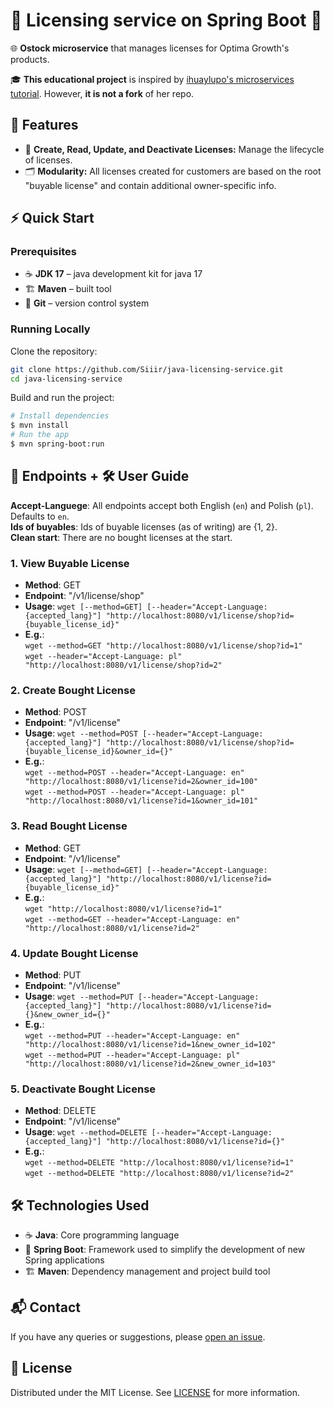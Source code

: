 # 📜 Licensing service on Spring Boot 🍃

🌐 **Ostock microservice** that manages licenses for Optima Growth's products.

🎓 **This educational project** is inspired by [ihuaylupo's microservices tutorial](https://github.com/ihuaylupo/manning-smia). However, **it is not a fork** of her repo.


## 🌟 Features

- 🔧 **Create, Read, Update, and Deactivate Licenses:** Manage the lifecycle of licenses.
- 🗂  **Modularity:** All licenses created for customers are based on the root "buyable license" and contain additional owner-specific info.


## ⚡ Quick Start

### Prerequisites
* ☕ **JDK 17** – java development kit for java 17
* 🏗️  **Maven** – built tool
* 🐙 **Git** – version control system

### Running Locally

Clone the repository:

```bash
git clone https://github.com/Siiir/java-licensing-service.git
cd java-licensing-service
```

Build and run the project:  
```bash
# Install dependencies
$ mvn install
# Run the app
$ mvn spring-boot:run
```


## 📝 Endpoints + 🛠️ User Guide

**Accept-Languege**: All endpoints accept both English (`en`) and Polish (`pl`). Defaults to `en`.  
**Ids of buyables**: Ids of buyable licenses (as of writing) are {1, 2}.  
**Clean start**: There are no bought licenses at the start. 

### 1. **View Buyable License**
- **Method**: GET
- **Endpoint**: "/v1/license/shop"
- **Usage**: 
  `wget [--method=GET] [--header="Accept-Language: {accepted_lang}"] "http://localhost:8080/v1/license/shop?id={buyable_license_id}"`  
- **E.g.**:  
  `wget --method=GET "http://localhost:8080/v1/license/shop?id=1"`  
  `wget --header="Accept-Language: pl" "http://localhost:8080/v1/license/shop?id=2"`  

### 2. **Create Bought License**
- **Method**: POST
- **Endpoint**: "/v1/license"
- **Usage**: 
  `wget --method=POST [--header="Accept-Language: {accepted_lang}"] "http://localhost:8080/v1/license/shop?id={buyable_license_id}&owner_id={}"`  
- **E.g.**:  
  `wget --method=POST --header="Accept-Language: en" "http://localhost:8080/v1/license?id=2&owner_id=100"`  
  `wget --method=POST --header="Accept-Language: pl" "http://localhost:8080/v1/license?id=1&owner_id=101"`  

### 3. **Read Bought License**
- **Method**: GET
- **Endpoint**: "/v1/license"
- **Usage**: 
  `wget [--method=GET] [--header="Accept-Language: {accepted_lang}"] "http://localhost:8080/v1/license?id={buyable_license_id}"`  
- **E.g.**:  
  `wget "http://localhost:8080/v1/license?id=1"`  
  `wget --method=GET --header="Accept-Language: en" "http://localhost:8080/v1/license?id=2"`  

### 4. **Update Bought License**
- **Method**: PUT
- **Endpoint**: "/v1/license"
- **Usage**: 
  `wget --method=PUT [--header="Accept-Language: {accepted_lang}"] "http://localhost:8080/v1/license?id={}&new_owner_id={}"`  
- **E.g.**:  
  `wget --method=PUT --header="Accept-Language: en" "http://localhost:8080/v1/license?id=1&new_owner_id=102"`  
  `wget --method=PUT --header="Accept-Language: pl" "http://localhost:8080/v1/license?id=2&new_owner_id=103"`  

### 5. **Deactivate Bought License**
- **Method**: DELETE
- **Endpoint**: "/v1/license"
- **Usage**: 
  `wget --method=DELETE [--header="Accept-Language: {accepted_lang}"] "http://localhost:8080/v1/license?id={}"`  
- **E.g.**:  
  `wget --method=DELETE "http://localhost:8080/v1/license?id=1"`  
  `wget --method=DELETE "http://localhost:8080/v1/license?id=2"`  


## 🛠 Technologies Used

- ☕ **Java**: Core programming language
- 🍃 **Spring Boot**: Framework used to simplify the development of new Spring applications
- 🏗️  **Maven**: Dependency management and project build tool


## 📬 Contact

If you have any queries or suggestions, please [open an issue](https://github.com/Siiir/java-licensing-service/issues).


## 📝 License

Distributed under the MIT License. See [LICENSE](./LICENSE) for more information.
